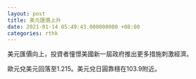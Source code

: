 ```yaml
---
layout: post
title: 美元匯價上升
date: 2021-01-14 05:49:43.000000000 +08:00
categories: rthk
---
```


美元匯價向上，投資者憧憬美國新一屆政府推出更多措施刺激經濟。

歐元兌美元回落至1.215。美元兌日圓靠穩在103.9附近。
